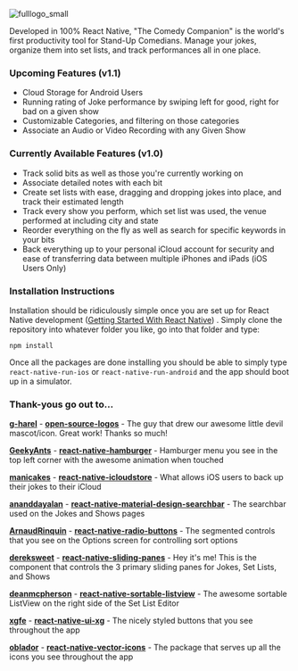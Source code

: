 ![fulllogo_small](https://cloud.githubusercontent.com/assets/955108/26615904/c215fc70-4587-11e7-9329-23cecb5d83be.png)

Developed in 100% React Native, "The Comedy Companion" is the world's first productivity tool for Stand-Up Comedians. Manage your jokes, organize them into set lists, and track performances all in one place.

### Upcoming Features (v1.1)

- Cloud Storage for Android Users
- Running rating of Joke performance by swiping left for good, right for bad on a given show
- Customizable Categories, and filtering on those categories
- Associate an Audio or Video Recording with any Given Show

### Currently Available Features (v1.0)

- Track solid bits as well as those you're currently working on
- Associate detailed notes with each bit
- Create set lists with ease, dragging and dropping jokes into place, and track their estimated length
- Track every show you perform, which set list was used, the venue performed at including city and state
- Reorder everything on the fly as well as search for specific keywords in your bits
- Back everything up to your personal iCloud account for security and ease of transferring data between multiple iPhones and iPads (iOS Users Only)

### Installation Instructions

Installation should be ridiculously simple once you are set up for React Native development ([Getting Started With React Native](https://facebook.github.io/react-native/docs/getting-started.html)) . Simply clone the repository into whatever folder you like, go into that folder and type:

```
npm install
```

Once all the packages are done installing you should be able to simply type `react-native-run-ios` or `react-native-run-android` and the app should boot up in a simulator.

### Thank-yous go out to...

[**g-harel**](https://github.com/g-harel) - [**open-source-logos**](https://github.com/g-harel/open-source-logos) - The guy that drew our awesome little devil mascot/icon. Great work! Thanks so much!

[**GeekyAnts**](https://github.com/GeekyAnts) - [**react-native-hamburger**](https://github.com/GeekyAnts/react-native-hamburger) - Hamburger menu you see in the top left corner with the awesome animation when touched

[**manicakes**](https://github.com/manicakes) - [**react-native-icloudstore**](https://github.com/manicakes/react-native-icloudstore) - What allows iOS users to back up their jokes to their iCloud

[**ananddayalan**](https://github.com/ananddayalan) - [**react-native-material-design-searchbar**](https://github.com/ananddayalan/react-native-material-design-searchbar) - The searchbar used on the Jokes and Shows pages

[**ArnaudRinquin**](https://github.com/ArnaudRinquin) - [**react-native-radio-buttons**](https://github.com/ArnaudRinquin/react-native-radio-buttons) - The segmented controls that you see on the Options screen for controlling sort options

[**dereksweet**](https://github.com/dereksweet) - [**react-native-sliding-panes**](https://github.com/dereksweet/react-native-sliding-panes) - Hey it's me! This is the component that controls the 3 primary sliding panes for Jokes, Set Lists, and Shows

[**deanmcpherson**](https://github.com/deanmcpherson) - [**react-native-sortable-listview**](https://github.com/deanmcpherson/react-native-sortable-listview) - The awesome sortable ListView on the right side of the Set List Editor

[**xgfe**](https://github.com/xgfe) - [**react-native-ui-xg**](https://github.com/xgfe/react-native-ui-xg) - The nicely styled buttons that you see throughout the app

[**oblador**](https://github.com/oblador) - [**react-native-vector-icons**](https://github.com/oblador/react-native-vector-icons) - The package that serves up all the icons you see throughout the app
